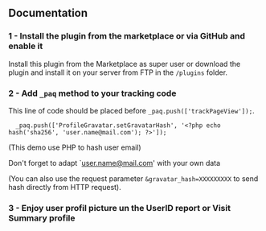 ## Documentation

### 1 - Install the plugin from the marketplace or via GitHub and enable it

Install this plugin from the Marketplace as super user or download the plugin and install it on your server from FTP in
the `/plugins` folder.


### 2 - Add `_paq` method to your tracking code

This line of code should be placed before `_paq.push(['trackPageView']);`.


```
  _paq.push(['ProfileGravatar.setGravatarHash', '<?php echo hash('sha256', 'user.name@mail.com'); ?>']);
```

(This demo use PHP to hash user email)

Don't forget to adapt `user.name@mail.com' with your own data

(You can also use the request parameter `&gravatar_hash=XXXXXXXXX` to send hash directly from HTTP request).

### 3 - Enjoy user profil picture un the UserID report or Visit Summary profile
